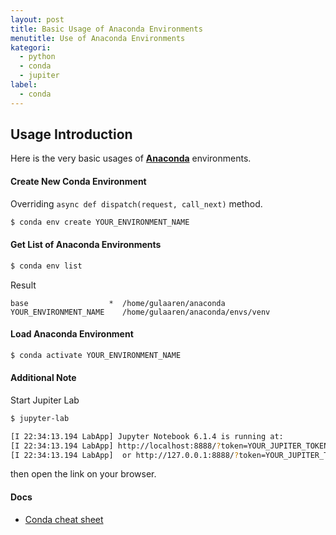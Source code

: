 ```yaml
---
layout: post
title: Basic Usage of Anaconda Environments
menutitle: Use of Anaconda Environments
kategori:
  - python
  - conda
  - jupiter
label:
  - conda
---
```



## Usage Introduction

Here is the very basic usages of [__Anaconda__](https://conda.io/projects/conda/en/latest/user-guide/install/index.html) environments.


<!--more-->


#### Create New Conda Environment

Overriding `async def dispatch(request, call_next)` method.

```bash
$ conda env create YOUR_ENVIRONMENT_NAME
```

#### Get List of Anaconda Environments


```bash
$ conda env list
```

Result

```
base                  *  /home/gulaaren/anaconda
YOUR_ENVIRONMENT_NAME    /home/gulaaren/anaconda/envs/venv
```


#### Load Anaconda Environment

```bash
$ conda activate YOUR_ENVIRONMENT_NAME
```

#### Additional Note

Start Jupiter Lab

```bash
$ jupyter-lab

[I 22:34:13.194 LabApp] Jupyter Notebook 6.1.4 is running at:
[I 22:34:13.194 LabApp] http://localhost:8888/?token=YOUR_JUPITER_TOKEN
[I 22:34:13.194 LabApp]  or http://127.0.0.1:8888/?token=YOUR_JUPITER_TOKEN
```

then open the link on your browser.


#### Docs

 - [Conda cheat sheet](https://conda.io/projects/conda/en/latest/user-guide/cheatsheet.html)
